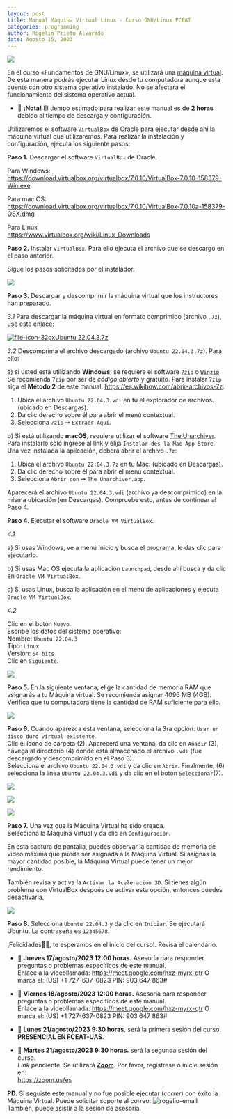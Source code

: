```yaml
---
layout: post
title: Manual Máquina Virtual Linux - Curso GNU/Linux FCEAT
categories: programming
author: Rogelio Prieto Alvarado
date: Agosto 15, 2023
---
```

![](https://raw.githubusercontent.com/rogelioprieto/linux-tips/master/_posts/images_posts/linux_fic_logo_267x100.png)

En el curso «Fundamentos de GNU/Linux», se utilizará una [máquina virtual](https://www.redhat.com/es/topics/virtualization/what-is-a-virtual-machine). De esta manera podrás ejecutar Linux desde tu computadora aunque esta cuente con otro sistema operativo instalado. No se afectará el funcionamiento del sistema operativo actual.

- 🚩 **¡Nota!** El tiempo estimado para realizar este manual es de **2 horas** debido al tiempo de descarga y configuración.

Utilizaremos el software [`VirtualBox`](https://www.virtualbox.org/) de Oracle para ejecutar desde ahí la máquina virtual que utilizaremos. Para realizar la instalación y configuración, ejecuta los siguiente pasos:

**Paso 1.** Descargar el software `VirtualBox` de Oracle.

Para Windows:  
<https://download.virtualbox.org/virtualbox/7.0.10/VirtualBox-7.0.10-158379-Win.exe>

Para mac OS:  
<https://download.virtualbox.org/virtualbox/7.0.10/VirtualBox-7.0.10a-158379-OSX.dmg>

Para Linux  
<https://www.virtualbox.org/wiki/Linux_Downloads>


**Paso 2.** Instalar `VirtualBox`. Para ello ejecuta el archivo que se descargó en el paso anterior.

Sigue los pasos solicitados por el instalador.

![](https://raw.githubusercontent.com/rogelioprieto/linux-tips/master/_posts/dip-bio-2021-images/00.png)


**Paso 3.** Descargar y descomprimir la máquina virtual que los instructores han preparado.

_3.1_ Para descargar la máquina virtual en formato comprimido (archivo `.7z`), use este enlace:

[![file-icon-32px](https://raw.githubusercontent.com/rogelioprieto/linux-tips/master/_posts/verano2021-bioinfo-images/file-icon-32px.png)Ubuntu 22.04.3.7z](https://drive.google.com/file/d/1vFm9MKE2mYF06nHGPevOn_UWn4wjacvx/view?usp=sharing)

_3.2_ Descomprima el archivo descargado (archivo `Ubuntu 22.04.3.7z`). Para ello:

a) si usted está utilizando **Windows**, se requiere el software [`7zip`](https://www.7-zip.org/) o [`Winzip`](https://www.winzip.com/es/learn/file-formats/7z/). Se recomienda `7zip` por ser de _código abierto_ y gratuito. Para instalar `7zip` siga el **Método 2** de este manual: <https://es.wikihow.com/abrir-archivos-7z>.

1. Ubica el archivo `Ubuntu 22.04.3.vdi` en tu el explorador de archivos. (ubicado en Descargas).
2. Da clic derecho sobre él para abrir el menú contextual.
3. Selecciona `7zip`  ➙ `Extraer Aquí`.

b) Si está utilizando **macOS**, requiere utilizar el software [The Unarchiver](https://theunarchiver.com/). Para instalarlo solo ingrese al link y elija `Instalar des la Mac App Store`. Una vez instalada la aplicación, deberá abrir el archivo `.7z`: 

1. Ubica el archivo `Ubuntu 22.04.3.7z` en tu Mac. (ubicado en Descargas).
2. Da clic derecho sobre él para abrir el menú contextual.
3. Selecciona `Abrir con`  ➙ `The Unarchiver.app`.


Aparecerá el archivo `Ubuntu 22.04.3.vdi` (archivo ya descomprimido) en la misma ubicación (en Descargas). Compruebe esto, antes de continuar al Paso 4.



**Paso 4.** Ejecutar el software `Oracle VM VirtualBox`.

_4.1_  

a) Si usas Windows, ve a menú Inicio y busca el programa, le das clic para ejecutarlo.  

b) Si usas Mac OS ejecuta la aplicación `Launchpad`, desde ahí busca y da clic en `Oracle VM VirtualBox`.

c) Si usas Linux, busca la aplicación en el menú de aplicaciones y ejecuta `Oracle VM VirtualBox`.

_4.2_ 

Clic en el botón `Nuevo`.\
Escribe los datos del sistema operativo:  
Nombre: `Ubuntu 22.04.3`  
Tipo: `Linux`  
Versión: `64 bits`  
Clic en `Siguiente`.

![](https://raw.githubusercontent.com/rogelioprieto/linux-tips/master/_posts/verano2021-bioinfo-images/01A.png)


**Paso 5.** En la siguiente ventana, elige la cantidad de memoria RAM que asignarás a tu Máquina virtual.
Se recomienda asignar 4096 MB (4GB). Verifica que tu computadora tiene la cantidad de RAM suficiente para ello.

![](https://raw.githubusercontent.com/rogelioprieto/linux-tips/master/_posts/verano2021-bioinfo-images/02A.png)

**Paso 6.** Cuando aparezca esta ventana, selecciona la 3ra opción: `Usar un disco duro virtual existente`.\
Clic el ícono de carpeta (2). Aparecerá una ventana, da clic en `Añadir` (3), navega al directorio (4) donde está almacenado el archivo `.vdi` (fue descargado y descomprimido en el Paso 3).\
Selecciona el archivo `Ubuntu 22.04.3.vdi` y da clic en `Abrir`.
Finalmente, (6) selecciona la línea `Ubuntu 22.04.3.vdi` y da clic en el botón `Seleccionar`(7).


![](https://raw.githubusercontent.com/rogelioprieto/linux-tips/master/_posts/verano2021-bioinfo-images/03A.png)


![](https://raw.githubusercontent.com/rogelioprieto/linux-tips/master/_posts/verano2021-bioinfo-images/04A.png)


![](https://raw.githubusercontent.com/rogelioprieto/linux-tips/master/_posts/verano2021-bioinfo-images/05A.png)



**Paso 7.** Una vez que la Máquina Virtual ha sido creada.\
Selecciona la Máquina Virtual y da clic en `Configuración`.

En esta captura de pantalla, puedes observar la cantidad de memoria de video máxima que puede ser asignada a la Máquina Virtual. Si asignas la mayor cantidad posible, la Máquina Virtual puede tener un mejor rendimiento.

También revisa y activa la `Activar la Aceleración 3D`. Si tienes algún problema con VirtualBox después de activar esta opción, entonces puedes desactivarla.

![](https://raw.githubusercontent.com/rogelioprieto/linux-tips/master/_posts/verano2021-bioinfo-images/06A.png)


**Paso 8.** Selecciona `Ubuntu 22.04.3` y da clic en `Iniciar`. Se ejecutará Ubuntu. La contraseña es `12345678`.

¡Felicidades👏🥳, te esperamos en el inicio del curso!. Revisa el calendario.

- 📅 **Jueves 17/agosto/2023 12:00 horas.** Asesoría para responder preguntas o problemas específicos de este manual.\
Enlace a la videollamada: <https://meet.google.com/hxz-myrx-qtr>
O marca el: ‪(US) +1 727-637-0823‬ PIN: ‪903 647 863‬#

- 📅 **Viernes 18/agosto/2023 12:00 horas.** Asesoría para responder preguntas o problemas específicos de este manual.\
Enlace a la videollamada: <https://meet.google.com/hxz-myrx-qtr>
O marca el: ‪(US) +1 727-637-0823‬ PIN: ‪903 647 863‬#

- 📅 **Lunes 21/agosto/2023 9:30 horas.** será la primera sesión del curso. **PRESENCIAL EN FCEAT-UAS**.

- 📅 **Martes 21/agosto/2023 9:30 horas.** será la segunda sesión del curso.\
_Link_ pendiente. Se utilizará **[Zoom](https://zoom.us/es)**. Por favor, regístrese o inicie sesión en:  
<https://zoom.us/es>

**PD.** Si seguiste este manual y no fue posible ejecutar (_correr_) con éxito la Máquina Virtual. Puede solicitar soporte al correo: ![rogelio-email](https://raw.githubusercontent.com/rogelioprieto/linux-tips/master/assets/images/rogelio-prieto-info-uas-firma-inkscape-v02.png)\
También, puede asistir a la sesión de asesoría.


